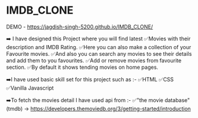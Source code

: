 # IMDB_CLONE

DEMO -  https://jagdish-singh-5200.github.io/IMDB_CLONE/

➡️ I have designed this Project where you will find latest ✅Movies with their description and IMDB Rating.
✅Here you can also make a collection of your Favourite movies.
✅And also you can search any movies to see their details and add them to you favourites.
✅Add or remove movies from favourite section.
✅By default it shows tending movies on home pages.

➡️I have used basic skill set for this project such as :-
✅HTML
✅CSS
✅Vanilla Javascript

➡️To fetch the movies detail I have used api from :-
✅"the movie database" (tmdb) -> https://developers.themoviedb.org/3/getting-started/introduction
